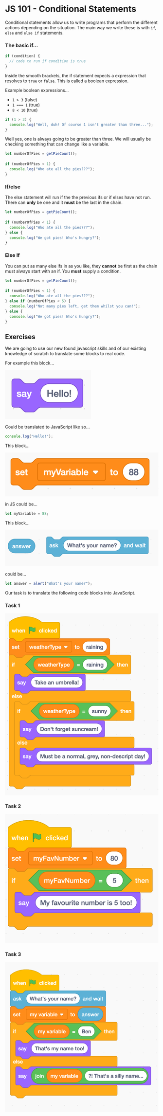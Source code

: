 # JS 101 - Conditional Statements

Conditional statements allow us to write programs that perform the different actions depending on the situation. The main way we write these is with `if`, `else` and `else if` statements.

### The basic if...

```js
if (condition) {
  // code to run if condition is true
}
```

Inside the smooth brackets, the if statement expects a expression that resolves to `true` or `false`. This is called a boolean expression.

Example boolean expressions...

- `1 > 3` (false)
- `1 === 1` (true)
- `8 < 10` (true)

```js
if (1 > 3) {
  console.log("Well, duh! Of course 1 isn't greater than three...");
}
```

Well yes, one is always going to be greater than three. We will usually be checking something that can change like a variable.

```js
let numberOfPies = getPieCount();

if (numberOfPies < 1) {
  console.log("Who ate all the pies???");
}
```

### If/else

The else statement will run if the the previous ifs or if elses have not run. There can **only** be one and it **must** be the last in the chain.

```js
let numberOfPies = getPieCount();

if (numberOfPies < 1) {
  console.log("Who ate all the pies???");
} else {
  console.log("We got pies! Who's hungry?");
}
```

### Else If

You can put as many else ifs in as you like, they **cannot** be first as the chain must always start with an if. You **must** supply a condition.

```js
let numberOfPies = getPieCount();

if (numberOfPies < 1) {
  console.log("Who ate all the pies???");
} else if (numberOfPies < 5) {
  console.log("Not many pies left, get them whilst you can!");
} else {
  console.log("We got pies! Who's hungry?");
}
```

## Exercises

We are going to use our new found javascript skills and of our existing knowledge of scratch to translate some blocks to real code.

For example this block...

![](./images/say-hello.png)

Could be translated to JavaScript like so...

```js
console.log("Hello!");
```

This block...

![](./images/assignment.png)

in JS could be...

```js
let myVariable = 88;
```

This block...

![](./images/assignment-alert.png)

could be...

```js
let answer = alert("What's your name?");
```

Our task is to translate the following code blocks into JavaScript.

### Task 1

![](./images/weather.png)

### Task 2

![](./images/my-fav-number.png)

### Task 3

![](./images/whats-your-name.png)
